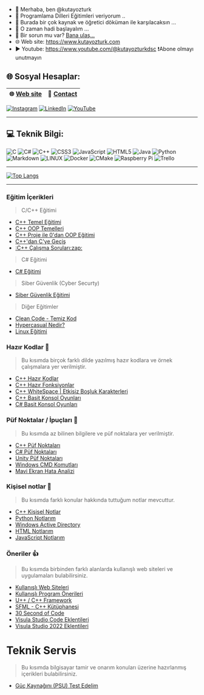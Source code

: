 - 👋 Merhaba, ben @kutayozturk
- 👀 Programlama Dilleri Eğitimleri veriyorum ..
- 🌱 Burada bir çok kaynak ve öğretici döküman ile karşılacaksın ...
- 💞️ O zaman hadi başlayalım ...
- 📧 Bir sorun mu var? [Bana ulaş...](mailto:kutayozturk@mail.com)
- 🌐 Web site: https://www.kutayozturk.com
- ▶️ Youtube: https://www.youtube.com/@kutayozturkdsc ❗Abone olmayı unutmayın

## 🌐 Sosyal Hesaplar:
|🌐 [Web site](https://www.kutayozturk.com)| 📧 [Contact](mailto:destek.pckenti@gmail.com)|
|-|-|

[![Instagram](https://img.shields.io/badge/Instagram-%23E4405F.svg?logo=Instagram&logoColor=white)](https://instagram.com/kutayozturk06) [![LinkedIn](https://img.shields.io/badge/LinkedIn-%230077B5.svg?logo=linkedin&logoColor=white)](https://linkedin.com/in/kutay-öztürk-6a6031244) [![YouTube](https://img.shields.io/badge/YouTube-%23FF0000.svg?logo=YouTube&logoColor=white)](https://youtube.com/@kutayozturkdsc) 

---

## 💻 Teknik Bilgi:
![C](https://img.shields.io/badge/c-%2300599C.svg?style=for-the-badge&logo=c&logoColor=white) ![C#](https://img.shields.io/badge/c%23-%23239120.svg?style=for-the-badge&logo=c-sharp&logoColor=white) ![C++](https://img.shields.io/badge/c++-%2300599C.svg?style=for-the-badge&logo=c%2B%2B&logoColor=white) ![CSS3](https://img.shields.io/badge/css3-%231572B6.svg?style=for-the-badge&logo=css3&logoColor=white) ![JavaScript](https://img.shields.io/badge/javascript-%23323330.svg?style=for-the-badge&logo=javascript&logoColor=%23F7DF1E) ![HTML5](https://img.shields.io/badge/html5-%23E34F26.svg?style=for-the-badge&logo=html5&logoColor=white) ![Java](https://img.shields.io/badge/java-%23ED8B00.svg?style=for-the-badge&logo=java&logoColor=white) ![Python](https://img.shields.io/badge/python-3670A0?style=for-the-badge&logo=python&logoColor=ffdd54) ![Markdown](https://img.shields.io/badge/markdown-%23000000.svg?style=for-the-badge&logo=markdown&logoColor=white) ![LINUX](https://img.shields.io/badge/Linux-FCC624?style=for-the-badge&logo=linux&logoColor=black) ![Docker](https://img.shields.io/badge/docker-%230db7ed.svg?style=for-the-badge&logo=docker&logoColor=white) ![CMake](https://img.shields.io/badge/CMake-%23008FBA.svg?style=for-the-badge&logo=cmake&logoColor=white) ![Raspberry Pi](https://img.shields.io/badge/-RaspberryPi-C51A4A?style=for-the-badge&logo=Raspberry-Pi) ![Trello](https://img.shields.io/badge/Trello-%23026AA7.svg?style=for-the-badge&logo=Trello&logoColor=white)
      
---

[![Top Langs](https://github-readme-stats.vercel.app/api/top-langs/?username=kutayozturk&layout=compact)](https://github.com/kutayozturk/github-readme-stats)
<!---
kutayozturk/kutayozturk is a ✨ special ✨ repository because its `README.md` (this file) appears on your GitHub profile.
You can click the Preview link to take a look at your changes.

[![Anurag's GitHub stats](https://github-readme-stats.vercel.app/api?username=kutayozturk)](https://github.com/kutayozturk/github-readme-stats)

[![Readme Card](https://github-readme-stats.vercel.app/api/pin/?username=kutayozturk&repo=github-readme-stats)](https://github.com/kutayozturk/github-readme-stats)

[![Top Langs](https://github-readme-stats.vercel.app/api/top-langs/?username=kutayozturk&langs_count=8)](https://github.com/anuraghazra/github-readme-stats)

--->
---

### Eğitim İçerikleri

> C/C++ Eğitimi

<ul>
      <li><a href="https://github.com/kutayozturk/cpp-temel-egitim">C++ Temel Eğitimi</a></li>
      <li><a href="https://github.com/kutayozturk/Cpp-OOP-Temelleri">C++ OOP Temelleri</a></li> 
      <li><a href="https://github.com/kutayozturk/cpp-opp-egitimi">C++ Proje ile 0'dan OOP Eğitimi</a></li> 
      <li><a href="https://github.com/kutayozturk/cpp-den-C-diline-gecis">C++'dan C'ye Geçiş</a></li>
      <li><a href="https://github.com/kutayozturk/cpp-calisma-sorulari">:C++ Çalışma Soruları:zap:</a></li>
</ul>

> C# Eğitimi

<ul>
      <li><a href="https://github.com/kutayozturk/csharp-temel-egitim">C# Eğitimi</a></li>
</ul>

> Siber Güvenlik (Cyber Securty)

<ul>
      <li><a href="https://github.com/kutayozturk/siber-guvenlik-egitimi">Siber Güvenlik Eğitimi</a></li>
</ul>

> Diğer Eğitimler

<ul>   
      <li><a href="https://github.com/kutayozturk/clean-code">Clean Code - Temiz Kod</a></li>
      <li><a href="https://github.com/kutayozturk/Hypercasual-Nedir">Hypercasual Nedir?</a></li>
      <li><a href="https://github.com/kutayozturk/kali-linux-egitimi">Linux Eğitimi</a></li>
</ul>

### Hazır Kodlar 🚕

> Bu kısımda birçok farklı dilde yazılmış hazır kodlara ve örnek çalışmalara yer verilmiştir.

<ul>
      <li><a href="https://github.com/kutayozturk/cpp-hazir-kodlar">C++ Hazır Kodlar</a></li>
      <li><a href="https://github.com/kutayozturk/cpp-Hazir-Fonksiyonlar">C++ Hazır Fonksiyonlar</a></li>    
      <li><a href="https://github.com/kutayozturk/cpp-whitespace">C++ WhiteSpace | Etkisiz Boşluk Karakterleri</a></li>    
      <li><a href="https://github.com/kutayozturk/Cpp-Basit-Konsol-Oyunlari">C++ Basit Konsol Oyunları</a></li>
      <li><a href="https://github.com/kutayozturk/csharp-Basit-Konsol-Oyunlari/">C# Basit Konsol Oyunları</a></li>
</ul>

### Püf Noktalar / İpuçları :gem:

> Bu kısımda az bilinen bilgilere ve püf noktalara yer verilmiştir.

<ul>
      <li><a href="https://github.com/kutayozturk/cpp-puf-noktalari">C++ Püf Noktaları</a></li> 
      <li><a href="https://github.com/kutayozturk/Csharp-puf-noktalari">C# Püf Noktaları</a></li> 
      <li><a href="https://github.com/kutayozturk/unity-puf-noktalari">Unity Püf Noktaları</a></li>
      <li><a href="https://github.com/kutayozturk/windows-cmd-cheat-sheet">Windows CMD Komutları</a></li>   
      <li><a href="https://github.com/kutayozturk/mavi-ekran-analiz/">Mavi Ekran Hata Analizi</a></li>   
      
</ul>

### Kişisel notlar 📙

> Bu kısımda farklı konular hakkında tuttuğum notlar mevcuttur.

<ul>
      <li><a href="https://github.com/kutayozturk/cpp-kisisel-notlarim">C++ Kişisel Notlar</a></li> 
      <li><a href="https://github.com/kutayozturk/Python-Notlarim">Python Notlarım</a></li>
      <li><a href="https://github.com/kutayozturk/active-directory">Windows Active Directory</a></li>
      <li><a href="https://github.com/kutayozturk/html-notlarim">HTML Notlarım</a></li> 
      <li><a href="https://github.com/kutayozturk/JavaScript-Dersleri">JavaScript Notlarım</a></li>          
</ul>

### Öneriler 👍

> Bu kısımda birbinden farklı alanlarda kullanışlı web siteleri ve uygulamaları bulabilirsiniz.

<ul>      
      <li><a href="https://github.com/kutayozturk/web-sistesi-onerileri">Kullanışlı Web Siteleri</a></li>
      <li><a href="https://github.com/kutayozturk/Program-Onerileri">Kullanışlı Program Önerileri</a></li>
      <li><a href="https://www.ultimatepp.org/">U++ / C++ Framework</a></li>
      <li><a href="https://www.sfml-dev.org/">SFML - C++ Kütüphanesi</a></li>
      <li><a href="https://www.30secondsofcode.org/">30 Second of Code</a></li>
      <li><a href="https://github.com/kutayozturk/Visual-Studio-Code-Eklentileri">Visula Studio Code Eklentileri</a></li>
      <li><a href="https://github.com/kutayozturk/Visual-Studio-Eklentileri">Visula Studio 2022 Eklentileri</a></li>
</ul>

# Teknik Servis

> Bu kısımda bilgisayar tamir ve onarım konuları üzerine hazırlanmış içerikleri bulabilirsiniz.

<ul>      
      <li><a href="https://github.com/kutayozturk/bilgisayar-guc-kaynagini-test-edelim/">Güç Kaynağını (PSU) Test Edelim</a></li>
 
</ul>

